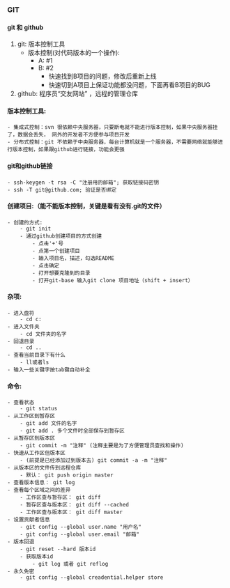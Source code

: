### GIT
#### git 和 github
1. git: 版本控制工具
    - 版本控制(对代码版本的一个操作): 
        - A: #1
        - B: #2
            - 快速找到B项目的问题，修改后重新上线
            - 快速切到A项目上保证功能都没问题，下面再看B项目的BUG
2. github: 程序员“交友网站” ，远程的管理仓库
#### 版本控制工具: 
    - 集成式控制：svn 很依赖中央服务器，只要断电就不能进行版本控制，如果中央服务器挂了，数据会丢失， 网外的开发者不方便参与项目开发
    - 分布式控制：git 不依赖于中央服务器，每台计算机就是一个服务器，不需要网络就能够进行版本控制，如果跟github进行链接，功能会更强

#### git和github链接
    - ssh-keygen -t rsa -C "注册用的邮箱"; 获取链接码密钥
    - ssh -T git@github.com; 验证是否绑定

#### 创建项目:（能不能版本控制，关键是看有没有.git的文件）
    - 创建的方式: 
        - git init
        - 通过github创建项目的方式创建
            - 点击'+'号
            - 点第一个创建项目
            - 输入项目名，描述，勾选README
            - 点击确定
            - 打开想要克隆到的目录
            - 打开git-base 输入git clone 项目地址（shift + insert）

#### 杂项: 
    - 进入盘符
        - cd c:
    - 进入文件夹
        - cd 文件夹的名字
    - 回退目录
        - cd ..
    - 查看当前目录下有什么
        - ll或者ls
    - 输入一些关键字按tab键自动补全
#### 命令:
    - 查看状态
        - git status
    - 从工作区到暂存区
        - git add 文件的名字
        - git add . 多个文件时全部保存到暂存区
    - 从暂存区到版本区
        - git commit -m "注释" (注释主要是为了方便管理员查找和操作)
    - 快速从工作区但版本区
        - (前提是已经添加过到版本去) git commit -a -m "注释"
    - 从版本区的文件传到远程仓库
        - 默认： git push origin master
    - 查看版本信息： git log
    - 查看每个区域之间的差异
        - 工作区查与暂存区： git diff
        - 暂存区查与版本区： git diff --cached
        - 工作区查与版本区： git diff master
    - 设置贡献者信息
        - git config --global user.name "用户名"
        - git config --global user.email "邮箱"
    - 版本回退
        - git reset --hard 版本id
        - 获取版本id
            - git log 或者 git reflog
    - 永久免密
        - git config --global creadential.helper store